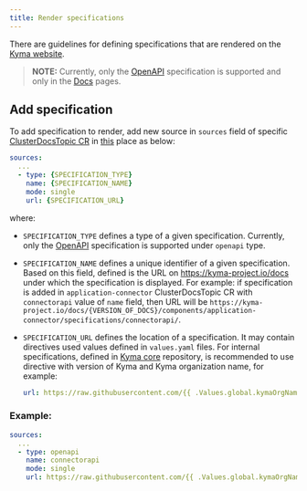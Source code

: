 ```yaml
---
title: Render specifications
---
```


There are guidelines for defining specifications that are rendered on the [Kyma website](https://kyma-project.io).

> **NOTE:** Currently, only the [OpenAPI](https://swagger.io/specification/) specification is supported and only in the [Docs](https://kyma-project.io/docs) pages.

## Add specification

To add specification to render, add new source in `sources` field of specific [ClusterDocsTopic CR](/docs/master/components/headless-cms/#custom-resource-cluster-docs-topic) in [this](https://github.com/kyma-project/kyma/tree/master/resources/core/charts/docs/charts/content-ui/templates) place as below:

``` yaml
sources:
  ...
  - type: {SPECIFICATION_TYPE}
    name: {SPECIFICATION_NAME}
    mode: single
    url: {SPECIFICATION_URL}
```

where:

- `SPECIFICATION_TYPE` defines a type of a given specification. Currently, only the [OpenAPI](https://swagger.io/specification/) specification is supported under `openapi` type.

- `SPECIFICATION_NAME` defines a unique identifier of a given specification. Based on this field, defined is the URL on https://kyma-project.io/docs under which the specification is displayed. For example: if specification is added in `application-connector` ClusterDocsTopic CR with `connectorapi` value of `name` field, then URL will be `https://kyma-project.io/docs/{VERSION_OF_DOCS}/components/application-connector/specifications/connectorapi/`. 

- `SPECIFICATION_URL` defines the location of a specification. It may contain directives used values defined in `values.yaml` files. For internal specifications, defined in [Kyma core](https://github.com/kyma-project/kyma) repository, is recommended to use directive with version of Kyma and Kyma organization name, for example:

  ``` yaml
  url: https://raw.githubusercontent.com/{{ .Values.global.kymaOrgName }}/kyma/{{ .Values.global.docs.clusterDocsTopicsVersion }}/docs/application-connector/assets/connectorapi.yaml
  ```

### Example:

``` yaml
sources:
  ...
  - type: openapi
    name: connectorapi
    mode: single
    url: https://raw.githubusercontent.com/{{ .Values.global.kymaOrgName }}/kyma/{{ .Values.global.docs.clusterDocsTopicsVersion }}/docs/application-connector/assets/connectorapi.yaml
```
